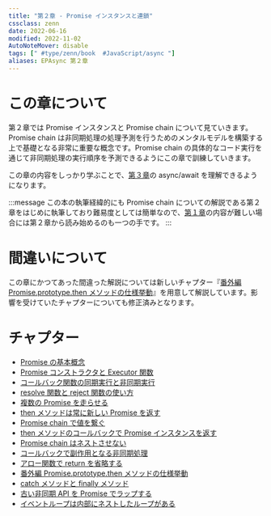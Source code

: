```yaml
---
title: "第２章 - Promise インスタンスと連鎖"
cssclass: zenn
date: 2022-06-16
modified: 2022-11-02
AutoNoteMover: disable
tags: [" #type/zenn/book  #JavaScript/async "]
aliases: EPAsync 第２章
---
```


# この章について

第２章では Promise インスタンスと Promise chain について見ていきます。Promise chain は非同期処理の処理予測を行うためのメンタルモデルを構築する上で基礎となる非常に重要な概念です。Promise chain の具体的なコード実行を通じて非同期処理の実行順序を予測できるようにこの章で訓練していきます。

この章の内容をしっかり学ぶことで、[第３章](sec-03-epasync)の async/await を理解できるようになります。

:::message
この本の執筆経緯的にも Promise chain についての解説である第２章をはじめに執筆しており難易度としては簡単なので、[第１章](sec-01-epasync)の内容が難しい場合には第２章から読み始めるのも一つの手です。
:::

# 間違いについて

この章にかつてあった間違った解説については新しいチャプター『[番外編 Promise.prototype.then メソッドの仕様挙動](m-epasync-promise-prototype-then)』を用意して解説しています。影響を受けていたチャプターについても修正済みとなります。

# チャプター

- [Promise の基本概念](a-epasync-promise-basic-concept)
- [Promise コンストラクタと Executor 関数](3-epasync-promise-constructor-executor-func)
- [コールバック関数の同期実行と非同期実行](4-epasync-callback-is-sync-or-async)
- [resolve 関数と reject 関数の使い方](g-epasync-resolve-reject)
- [複数の Promise を走らせる](5-epasync-multiple-promises)
- [then メソッドは常に新しい Promise を返す](6-epasync-then-always-return-new-promise)
- [Promise chain で値を繋ぐ](7-epasync-pass-value-to-the-next-chain)
- [then メソッドのコールバックで Promise インスタンスを返す](8-epasync-return-promise-in-then-callback)
- [Promise chain はネストさせない](9-epasync-dont-nest-promise-chain)
- [コールバックで副作用となる非同期処理](10-epasync-dont-use-side-effect)
- [アロー関数で return を省略する](11-epasync-omit-return-by-arrow-shortcut)
- [番外編 Promise.prototype.then メソッドの仕様挙動](m-epasync-promise-prototype-then)
- [catch メソッドと finally メソッド](h-epasync-catch-finally)
- [古い非同期 API を Promise でラップする](12-epasync-wrapping-macrotask)
- [イベントループは内部にネストしたループがある](13-epasync-loop-is-nested)
